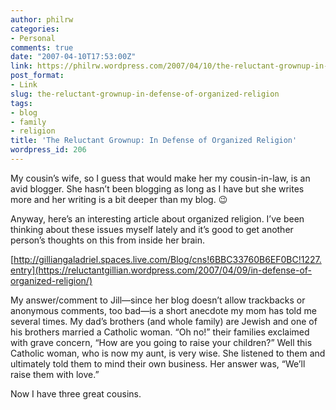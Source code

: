 ```yaml
---
author: philrw
categories:
- Personal
comments: true
date: "2007-04-10T17:53:00Z"
link: https://philrw.wordpress.com/2007/04/10/the-reluctant-grownup-in-defense-of-organized-religion/
post_format:
- Link
slug: the-reluctant-grownup-in-defense-of-organized-religion
tags:
- blog
- family
- religion
title: 'The Reluctant Grownup: In Defense of Organized Religion'
wordpress_id: 206
---
```


My cousin’s wife, so I guess that would make her my cousin-in-law, is an avid blogger. She hasn’t been blogging as long as I have but she writes more and her writing is a bit deeper than my blog. :wink:

Anyway, here’s an interesting article about organized religion. I’ve been thinking about these issues myself lately and it’s good to get another person’s thoughts on this from inside her brain.

[http://gilliangaladriel.spaces.live.com/Blog/cns!6BBC33760B6EF0BC!1227.entry](https://reluctantgillian.wordpress.com/2007/04/09/in-defense-of-organized-religion/)

<!--more-->

My answer/comment to Jill—since her blog doesn’t allow trackbacks or anonymous comments, too bad—is a short anecdote my mom has told me several times. My dad’s brothers (and whole family) are Jewish and one of his brothers married a Catholic woman. “Oh no!” their families exclaimed with grave concern, “How are you going to raise your children?” Well this Catholic woman, who is now my aunt, is very wise. She listened to them and ultimately told them to mind their own business. Her answer was, “We’ll raise them with love.”

Now I have three great cousins.
